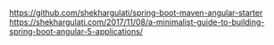 https://github.com/shekhargulati/spring-boot-maven-angular-starter
https://shekhargulati.com/2017/11/08/a-minimalist-guide-to-building-spring-boot-angular-5-applications/
